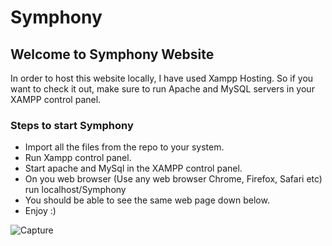 # Symphony

## Welcome to Symphony Website

In order to host this website locally, I have used Xampp Hosting. So if you want to check it out, make sure to run Apache and 
MySQL servers in your XAMPP control panel.

### Steps to start Symphony
* Import all the files from the repo to your system.
* Run Xampp control panel.
* Start apache and MySql in the XAMPP control panel.
* On you web browser (Use any web browser Chrome, Firefox, Safari etc) run localhost/Symphony
* You should be able to see the same web page down below.
* Enjoy :)

![Capture](https://user-images.githubusercontent.com/59122334/213470466-c220383f-051b-4f9b-80d0-76b498aa7881.JPG)

